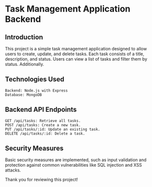 # Task Management Application Backend

## Introduction

This project is a simple task management application designed to allow users to create, update, and delete tasks. Each task consists of a title, description, and status. Users can view a list of tasks and filter them by status. Additionally.


## Technologies Used
    Backend: Node.js with Express
    Database: MongoDB
    
## Backend API Endpoints

    GET /api/tasks: Retrieve all tasks.
    POST /api/tasks: Create a new task.
    PUT /api/tasks/:id: Update an existing task.
    DELETE /api/tasks/:id: Delete a task.
    
## Security Measures
Basic security measures are implemented, such as input validation and protection against common vulnerabilities like SQL injection and XSS attacks.

Thank you for reviewing this project!
